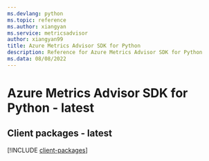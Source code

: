 ```yaml
---
ms.devlang: python
ms.topic: reference
ms.author: xiangyan
ms.service: metricsadvisor
author: xiangyan99
title: Azure Metrics Advisor SDK for Python
description: Reference for Azure Metrics Advisor SDK for Python
ms.data: 08/08/2022
---
```

# Azure Metrics Advisor SDK for Python - latest

## Client packages - latest
[!INCLUDE [client-packages](metrics-advisor-client-index.md)]